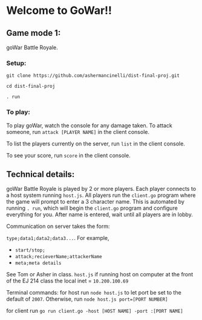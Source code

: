 

# Welcome to GoWar!!

## Game mode 1:
goWar Battle Royale.

### Setup:
 `git clone https://github.com/ashermancinelli/dist-final-proj.git`
 
 `cd dist-final-proj`
 
 `. run`

### To play:

To play goWar, watch the console for any damage taken. 
To attack someone, run `attack [PLAYER NAME]` in the client console.

To list the players currently on the server, run `list` in the client console.

To see your score, run `score` in the client console.

## Technical details:

goWar Battle Royale is played by 2 or more players. Each player connects to a host system running `host.js`. All players run the `client.go` program where the game will prompt to enter a 3 character name. This is automated by running `. run`, which will begin the `client.go` program and configure everything for you. After name is entered, wait until all players are in lobby.

Communication on server takes the form:


`type;data1;data2;data3...`. 
For example, 

- `start/stop;`
- `attack;recieverName;attackerName`
- `meta;meta details`


See Tom or Asher in class. `host.js` 
if running host on computer at the front of the EJ 214 class the local inet = `10.200.100.69`

Terminal commands:
for host run `node host.js` to let port be set to the default of `2007`. Otherwise, run `node host.js port=[PORT NUMBER]`

for client run `go run client.go -host [HOST NAME] -port :[PORT NAME]`
